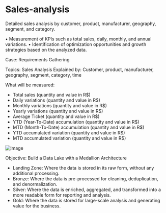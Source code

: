 # Sales-analysis
Detailed sales analysis by customer, product, manufacturer, geography, segment, and category. 

• Measurement of KPIs such as total sales, daily, monthly, and annual variations. 
• Identification of optimization opportunities and growth strategies based on the analyzed data.


Case: Requirements Gathering

Topics: Sales Analysis
Explained by: Customer, product, manufacturer, geography, segment, category, time

What will be measured:
  - Total sales (quantity and value in R$)
  - Daily variations (quantity and value in R$)
  - Monthly variations (quantity and value in R$)
  - Yearly variations (quantity and value in R$)
  - Average Ticket (quantity and value in R$)
  - YTD (Year-To-Date) accumulation (quantity and value in R$)
  - MTD (Month-To-Date) accumulation (quantity and value in R$)
  - YTD accumulated variation (quantity and value in R$)
  - MTD accumulated variation (quantity and value in R$)


![image](https://github.com/user-attachments/assets/337bd02d-6814-47d2-a05e-3af5a4d04353)

Objective: Build a Data Lake with a Medallion Architecture

- Landing Zone: Where the data is stored in its raw form, without any additional processing.
- Bronze: Where the data is pre-processed for cleaning, deduplication, and denormalization.
- Silver: Where the data is enriched, aggregated, and transformed into a more readable form for reporting and analysis.
- Gold: Where the data is stored for large-scale analysis and generating value for the business.
